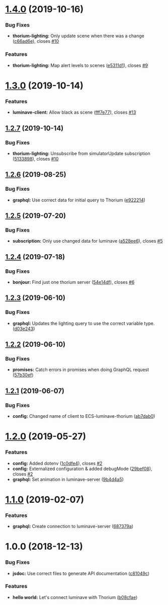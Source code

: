# [1.4.0](https://github.com/NERDDISCO/luminave-thorium/compare/v1.3.0...v1.4.0) (2019-10-16)


### Bug Fixes

* **thorium-lighting:** Only update scene when there was a change ([c66ad6e](https://github.com/NERDDISCO/luminave-thorium/commit/c66ad6e)), closes [#10](https://github.com/NERDDISCO/luminave-thorium/issues/10)


### Features

* **thorium-lighting:** Map alert levels to scenes ([e5311d1](https://github.com/NERDDISCO/luminave-thorium/commit/e5311d1)), closes [#9](https://github.com/NERDDISCO/luminave-thorium/issues/9)

# [1.3.0](https://github.com/NERDDISCO/luminave-thorium/compare/v1.2.7...v1.3.0) (2019-10-14)


### Features

* **luminave-client:** Allow black as scene ([fff7e77](https://github.com/NERDDISCO/luminave-thorium/commit/fff7e77)), closes [#13](https://github.com/NERDDISCO/luminave-thorium/issues/13)

## [1.2.7](https://github.com/NERDDISCO/luminave-thorium/compare/v1.2.6...v1.2.7) (2019-10-14)


### Bug Fixes

* **thorium-lighting:** Unsubscribe from simulatorUpdate subscription ([5133898](https://github.com/NERDDISCO/luminave-thorium/commit/5133898)), closes [#10](https://github.com/NERDDISCO/luminave-thorium/issues/10)

## [1.2.6](https://github.com/NERDDISCO/luminave-thorium/compare/v1.2.5...v1.2.6) (2019-08-25)


### Bug Fixes

* **graphql:** Use correct data for initial query to Thorium ([e922214](https://github.com/NERDDISCO/luminave-thorium/commit/e922214))

## [1.2.5](https://github.com/NERDDISCO/luminave-thorium/compare/v1.2.4...v1.2.5) (2019-07-20)


### Bug Fixes

* **subscription:** Only use changed data for luminave ([a528ee6](https://github.com/NERDDISCO/luminave-thorium/commit/a528ee6)), closes [#5](https://github.com/NERDDISCO/luminave-thorium/issues/5)

## [1.2.4](https://github.com/NERDDISCO/luminave-thorium/compare/v1.2.3...v1.2.4) (2019-07-18)


### Bug Fixes

* **bonjour:** Find just one thorium server ([54e14df](https://github.com/NERDDISCO/luminave-thorium/commit/54e14df)), closes [#6](https://github.com/NERDDISCO/luminave-thorium/issues/6)

## [1.2.3](https://github.com/NERDDISCO/luminave-thorium/compare/v1.2.2...v1.2.3) (2019-06-10)


### Bug Fixes

* **graphql:** Updates the lighting query to use the correct variable type. ([d03e243](https://github.com/NERDDISCO/luminave-thorium/commit/d03e243))

## [1.2.2](https://github.com/NERDDISCO/luminave-thorium/compare/v1.2.1...v1.2.2) (2019-06-10)


### Bug Fixes

* **promises:** Catch errors in promises when doing GraphQL request ([57b30ef](https://github.com/NERDDISCO/luminave-thorium/commit/57b30ef))

## [1.2.1](https://github.com/NERDDISCO/luminave-thorium/compare/v1.2.0...v1.2.1) (2019-06-07)


### Bug Fixes

* **config:** Changed name of client to ECS-luminave-thorium ([ab7dab0](https://github.com/NERDDISCO/luminave-thorium/commit/ab7dab0))

# [1.2.0](https://github.com/NERDDISCO/luminave-thorium/compare/v1.1.0...v1.2.0) (2019-05-27)


### Features

* **config:** Added dotenv ([1c0dfe4](https://github.com/NERDDISCO/luminave-thorium/commit/1c0dfe4)), closes [#2](https://github.com/NERDDISCO/luminave-thorium/issues/2)
* **config:** Externalized configuration & added debugMode ([29bef08](https://github.com/NERDDISCO/luminave-thorium/commit/29bef08)), closes [#2](https://github.com/NERDDISCO/luminave-thorium/issues/2)
* **graphql:** Set animation in luminave-server ([9b4d4a5](https://github.com/NERDDISCO/luminave-thorium/commit/9b4d4a5))

# [1.1.0](https://github.com/NERDDISCO/luminave-thorium/compare/v1.0.0...v1.1.0) (2019-02-07)


### Features

* **graphql:** Create connection to luminave-server ([687379a](https://github.com/NERDDISCO/luminave-thorium/commit/687379a))

# 1.0.0 (2018-12-13)


### Bug Fixes

* **jsdoc:** Use correct files to generate API documentation ([c81049c](https://github.com/NERDDISCO/luminave-thorium/commit/c81049c))


### Features

* **hello world:** Let's connect luminave with Thorium ([b08cfae](https://github.com/NERDDISCO/luminave-thorium/commit/b08cfae))
